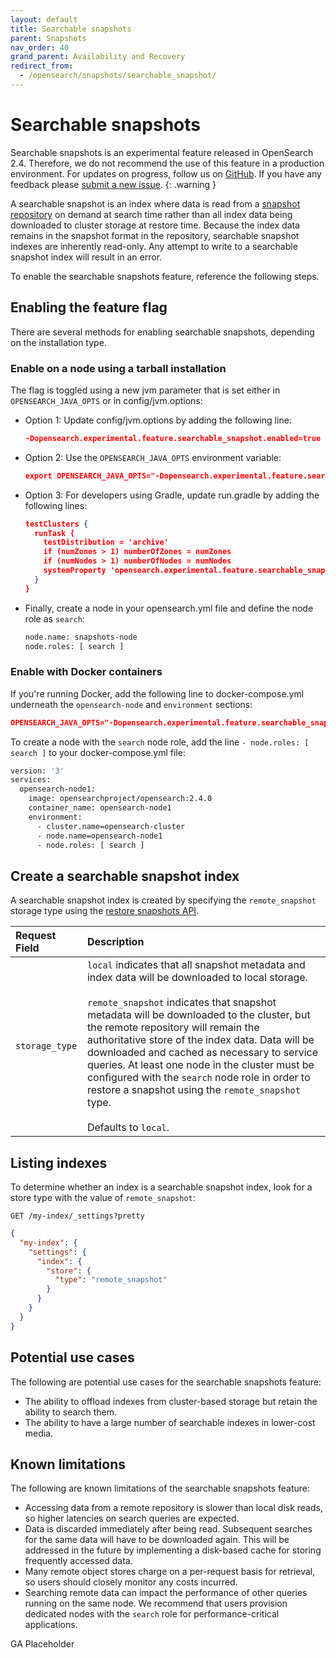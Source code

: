 ```yaml
---
layout: default
title: Searchable snapshots
parent: Snapshots
nav_order: 40
grand_parent: Availability and Recovery
redirect_from: 
  - /opensearch/snapshots/searchable_snapshot/
---
```


# Searchable snapshots

Searchable snapshots is an experimental feature released in OpenSearch 2.4. Therefore, we do not recommend the use of this feature in a production environment. For updates on progress, follow us on [GitHub](https://github.com/opensearch-project/OpenSearch/issues/3739). If you have any feedback please [submit a new issue](https://github.com/opensearch-project/OpenSearch/issues/new/choose).
{: .warning }

A searchable snapshot is an index where data is read from a [snapshot repository]({{site.url}}{{site.baseurl}}/opensearch/snapshots/snapshot-restore/#register-repository) on demand at search time rather than all index data being downloaded to cluster storage at restore time. Because the index data remains in the snapshot format in the repository, searchable snapshot indexes are inherently read-only. Any attempt to write to a searchable snapshot index will result in an error.

To enable the searchable snapshots feature, reference the following steps.

## Enabling the feature flag

There are several methods for enabling searchable snapshots, depending on the installation type.

### Enable on a node using a tarball installation

The flag is toggled using a new jvm parameter that is set either in `OPENSEARCH_JAVA_OPTS` or in config/jvm.options:

- Option 1: Update config/jvm.options by adding the following line:

    ```json
    -Dopensearch.experimental.feature.searchable_snapshot.enabled=true
    ```

- Option 2: Use the `OPENSEARCH_JAVA_OPTS` environment variable:

    ```json
    export OPENSEARCH_JAVA_OPTS="-Dopensearch.experimental.feature.searchable_snapshot.enabled=true"
    ```
- Option 3: For developers using Gradle, update run.gradle by adding the following lines:

    ```json
    testClusters {
      runTask {
        testDistribution = 'archive'
        if (numZones > 1) numberOfZones = numZones
        if (numNodes > 1) numberOfNodes = numNodes
        systemProperty 'opensearch.experimental.feature.searchable_snapshot.enabled', 'true'
      }
    }
    ```

- Finally, create a node in your opensearch.yml file and define the node role as `search`:

    ```bash
    node.name: snapshots-node
    node.roles: [ search ]
    ```

### Enable with Docker containers

If you're running Docker, add the following line to docker-compose.yml underneath the `opensearch-node` and `environment` sections:

```json
OPENSEARCH_JAVA_OPTS="-Dopensearch.experimental.feature.searchable_snapshot.enabled=true" # Enables searchable snapshot
```

To create a node with the `search` node role, add the line `- node.roles: [ search ]` to your docker-compose.yml file:

```bash
version: '3'
services:
  opensearch-node1:
    image: opensearchproject/opensearch:2.4.0
    container_name: opensearch-node1
    environment:
      - cluster.name=opensearch-cluster
      - node.name=opensearch-node1
      - node.roles: [ search ]
```

## Create a searchable snapshot index

A searchable snapshot index is created by specifying the `remote_snapshot` storage type using the [restore snapshots API]({{site.url}}{{site.baseurl}}/opensearch/snapshots/snapshot-restore/#restore-snapshots).

Request Field | Description
:--- | :---
`storage_type` | `local` indicates that all snapshot metadata and index data will be downloaded to local storage. <br /><br > `remote_snapshot` indicates that snapshot metadata will be downloaded to the cluster, but the remote repository will remain the authoritative store of the index data. Data will be downloaded and cached as necessary to service queries. At least one node in the cluster must be configured with the `search` node role in order to restore a snapshot using the `remote_snapshot` type. <br /><br > Defaults to `local`.

## Listing indexes

To determine whether an index is a searchable snapshot index, look for a store type with the value of `remote_snapshot`:

```
GET /my-index/_settings?pretty
```

```json
{
  "my-index": {
    "settings": {
      "index": {
        "store": {
          "type": "remote_snapshot"
        }
      }
    }
  }
}
```

## Potential use cases

The following are potential use cases for the searchable snapshots feature:

- The ability to offload indexes from cluster-based storage but retain the ability to search them.
- The ability to have a large number of searchable indexes in lower-cost media.

## Known limitations

The following are known limitations of the searchable snapshots feature:

- Accessing data from a remote repository is slower than local disk reads, so higher latencies on search queries are expected.
- Data is discarded immediately after being read. Subsequent searches for the same data will have to be downloaded again. This will be addressed in the future by implementing a disk-based cache for storing frequently accessed data.
- Many remote object stores charge on a per-request basis for retrieval, so users should closely monitor any costs incurred.
- Searching remote data can impact the performance of other queries running on the same node. We recommend that users provision dedicated nodes with the `search` role for performance-critical applications.

GA Placeholder